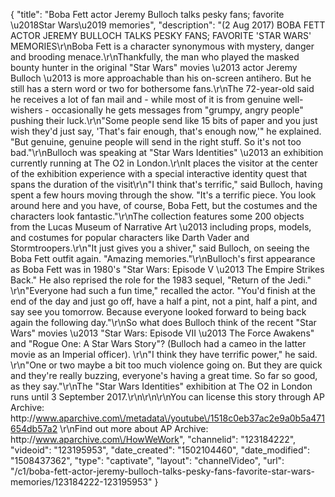 {
    "title": "Boba Fett actor Jeremy Bulloch talks pesky fans; favorite \u2018Star Wars\u2019 memories",
    "description": "(2 Aug 2017) BOBA FETT ACTOR JEREMY BULLOCH TALKS PESKY FANS; FAVORITE 'STAR WARS' MEMORIES\r\nBoba Fett is a character synonymous with mystery, danger and brooding menace.\r\nThankfully, the man who played the masked bounty hunter in the original \"Star Wars\" movies \u2013 actor Jeremy Bulloch \u2013 is more approachable than his on-screen antihero. But he still has a stern word or two for bothersome fans.\r\nThe 72-year-old said he receives a lot of fan mail and - while most of it is from genuine well-wishers - occasionally he gets messages from \"grumpy, angry people\" pushing their luck.\r\n\"Some people send like 15 bits of paper and you just wish they'd just say, 'That's fair enough, that's enough now,'\" he explained. \"But genuine, genuine people will send in the right stuff. So it's not too bad.\"\r\nBulloch was speaking at \"Star Wars Identities\" \u2013 an exhibition currently running at The O2 in London.\r\nIt places the visitor at the center of the exhibition experience with a special interactive identity quest that spans the duration of the visit\r\n\"I think that's terrific,\" said Bulloch, having spent a few hours moving through the show. \"It's a terrific piece. You look around here and you have, of course, Boba Fett, but the costumes and the characters look fantastic.\"\r\nThe collection features some 200 objects from the Lucas Museum of Narrative Art \u2013 including props, models, and costumes for popular characters like Darth Vader and Stormtroopers.\r\n\"It just gives you a shiver,\" said Bulloch, on seeing the Boba Fett outfit again. \"Amazing memories.\"\r\nBulloch's first appearance as Boba Fett was in 1980's \"Star Wars: Episode V \u2013 The Empire Strikes Back.\" He also reprised the role for the 1983 sequel, \"Return of the Jedi.\" \r\n\"Everyone had such a fun time,\" recalled the actor. \"You'd finish at the end of the day and just go off, have a half a pint, not a pint, half a pint, and say see you tomorrow. Because everyone looked forward to being back again the following day.\"\r\nSo what does Bulloch think of the recent \"Star Wars\" movies \u2013 \"Star Wars: Episode VII \u2013 The Force Awakens\" and \"Rogue One: A Star Wars Story\"? (Bulloch had a cameo in the latter movie as an Imperial officer). \r\n\"I think they have terrific power,\" he said. \r\n\"One or two maybe a bit too much violence going on. But they are quick and they're really buzzing, everyone's having a great time. So far so good, as they say.\"\r\nThe \"Star Wars Identities\" exhibition at The O2 in London runs until 3 September 2017.\r\n\r\n\r\nYou can license this story through AP Archive: http:\/\/www.aparchive.com\/metadata\/youtube\/1518c0eb37ac2e9a0b5a471654db57a2 \r\nFind out more about AP Archive: http:\/\/www.aparchive.com\/HowWeWork",
    "channelid": "123184222",
    "videoid": "123195953",
    "date_created": "1502104460",
    "date_modified": "1508437362",
    "type": "captivate",
    "layout": "channelVideo",
    "url": "\/c1\/boba-fett-actor-jeremy-bulloch-talks-pesky-fans-favorite-star-wars-memories\/123184222-123195953"
}
